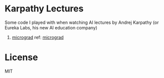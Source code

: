 # Karpathy Lectures

Some code I played with when watching AI lectures by Andrej Karpathy (or Eureka Labs, his new AI education company)

1. [micrograd](./micrograd.ipynb) ref: [micrograd](https://github.com/karpathy/micrograd)


# License 

MIT
